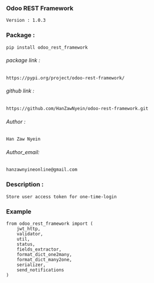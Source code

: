 ### Odoo REST Framework
    Version : 1.0.3

### Package : 
    pip install odoo_rest_framework

###### package link :
    https://pypi.org/project/odoo-rest-framework/

###### github link :
    https://github.com/HanZawNyein/odoo-rest-framework.git
###### Author : 
    Han Zaw Nyein

###### Author_email: 
    hanzawnyineonline@gmail.com

### Description : 
    Store user access token for one-time-login

### Example
    from odoo_rest_framework import (
        jwt_http,
        validator,
        util,
        status,
        fields_extractor,
        format_dict_one2many,
        format_dict_many2one,
        serializer,
        send_notifications
    )